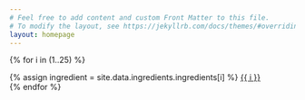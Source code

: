 ```yaml
---
# Feel free to add content and custom Front Matter to this file.
# To modify the layout, see https://jekyllrb.com/docs/themes/#overriding-theme-defaults
layout: homepage
---
```


<div class="index_table">

{% for i in (1..25) %}
<div class="index_day">
 {% assign ingredient = site.data.ingredients.ingredients[i] %}
    <!-- <a href="./pages/{{ ingredient.name | downcase | replace: " ", "_" }}"> -->
    <a href="./pages/{{ i }}">
      {{ i }}
    </a>
</div>
{% endfor %}
</div>
